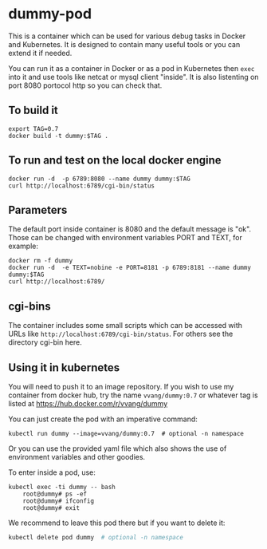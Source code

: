 # dummy-pod

This is a container which can be used for various debug tasks in Docker and Kubernetes. 
It is designed to contain many useful tools or you can extend it if needed.

You can run it as a container in Docker or as a pod in Kubernetes then `exec` into it and use tools like netcat or mysql client "inside". It is also listenting on port 8080 portocol http so you can check that.

## To build it

```
export TAG=0.7
docker build -t dummy:$TAG .
```

## To run and test on the local docker engine

```
docker run -d  -p 6789:8080 --name dummy dummy:$TAG
curl http://localhost:6789/cgi-bin/status
```

## Parameters
The default port inside container is 8080 and the default message is "ok". Those can be changed with environment variables PORT and TEXT, for example:
```
docker rm -f dummy
docker run -d  -e TEXT=nobine -e PORT=8181 -p 6789:8181 --name dummy dummy:$TAG
curl http://localhost:6789/
```

## cgi-bins
The container includes some small scripts which can be accessed with URLs like `http://localhost:6789/cgi-bin/status`. For others see the directory cgi-bin here.

## Using it in kubernetes

You will need to push it to an image repository. If you wish to use my container from docker hub, try the name `vvang/dummy:0.7` or whatever tag is listed at https://hub.docker.com/r/vvang/dummy

You can just create the pod with an imperative command:
```
kubectl run dummy --image=vvang/dummy:0.7  # optional -n namespace
```

Or you can use the provided yaml file which also shows the use of environment variables and other goodies.

To enter inside a pod, use:
```
kubectl exec -ti dummy -- bash
    root@dummy# ps -ef
    root@dummy# ifconfig
    root@dummy# exit
```

We recommend to leave this pod there but if you want to delete it:
```bash
kubectl delete pod dummy  # optional -n namespace
```

